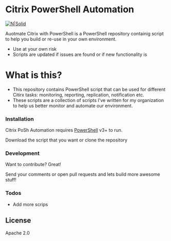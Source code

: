 # Citrix PowerShell Automation

[![N|Solid](https://cldup.com/dTxpPi9lDf.thumb.png)](https://nodesource.com/products/nsolid)

Auotmate Citrix with PowerShell is a PowerShell repository containig script to help you build or re-use in your own environment. 

  - Use at your own risk
  - Scripts are updated if issues are found or if new functionality is 

# What is this?

  - This repository contains PowerShell script that can be used for different Citirx tasks: monitoring, reporting, replication, notification etc. 
  - These scripts are a collection of scripts I've written for my organization to help us better monitor and automate our environment. 

### Installation

Citrix PoSh Automation requires [PowerShell](https://docs.microsoft.com/en-us/powershell/scripting/setup/installing-windows-powershell?view=powershell-6) v3+ to run.

Download the script that you want or clone the repository

### Development

Want to contribute? Great!

Send your comments or open pull requests and lets build more awesome stuff!

### Todos

 - Add more scrips

License
----

Apache 2.0
